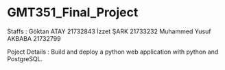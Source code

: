 # GMT351_Final_Project

Staffs : Göktan ATAY 21732843
İzzet ŞARK 21733232
Muhammed Yusuf AKBABA 21732799

Poject Details : Build and deploy a python web application with python and PostgreSQL.

